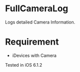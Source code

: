 FullCameraLog
==========

Logs detailed Camera Information.

Requirement
==========

- iDevices with Camera

Tested in iOS 6.1.2

